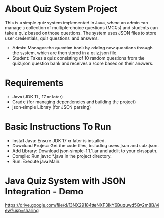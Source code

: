 # About Quiz System Project
This is a simple quiz system implemented in Java, where an admin can manage a collection of multiple-choice questions (MCQs) and students can take a quiz based on those questions. The system uses JSON files to store user credentials, quiz questions, and answers.
- Admin: Manages the question bank by adding new questions through the system, which are then stored in a quiz.json file.
- Student: Takes a quiz consisting of 10 random questions from the quiz.json question bank and receives a score based on their answers.

# Requirements
- Java (JDK 11 , 17 or later)
- Gradle (for managing dependencies and building the project)
- json-simple Library (for JSON parsing)

# Basic Instructions To Run
- Install Java: Ensure JDK 17 or later is installed.
- Download Project: Get the code files, including users.json and quiz.json.
- Add Library: Download json-simple-1.1.1.jar and add it to your classpath.
- Compile: Run javac *.java in the project directory.
- Run: Execute java Main.

# Java Quiz System with JSON Integration - Demo
https://drive.google.com/file/d/13NX29184tteNXF3IkY6Ququwd5Qy2m8B/view?usp=sharing

